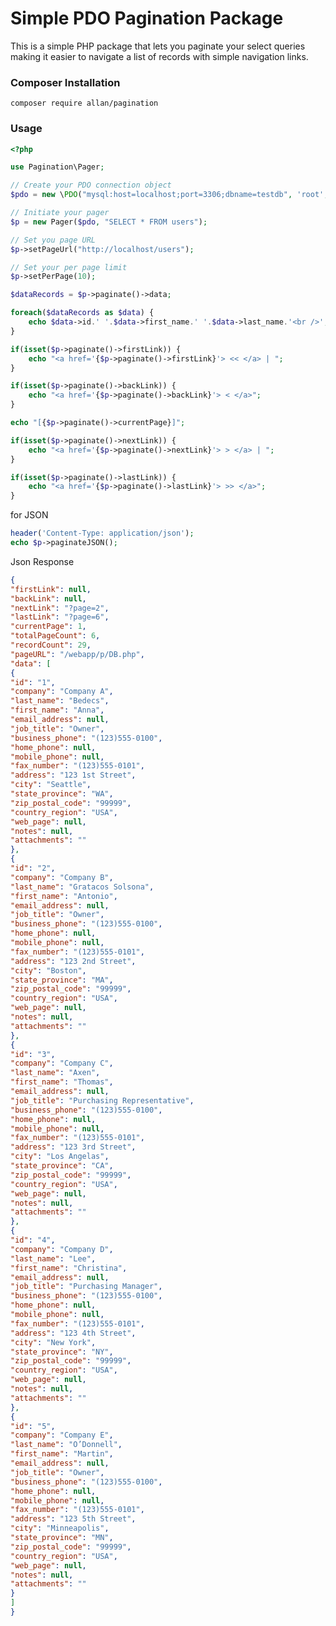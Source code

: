 # Simple PDO Pagination Package

This is a simple PHP package that lets you paginate your select queries 
making it easier to navigate a list of records with simple navigation links.
### Composer Installation

```composer require allan/pagination```

### Usage
```php
<?php

use Pagination\Pager;

// Create your PDO connection object
$pdo = new \PDO("mysql:host=localhost;port=3306;dbname=testdb", 'root', 'r00t');

// Initiate your pager
$p = new Pager($pdo, "SELECT * FROM users"); 

// Set you page URL
$p->setPageUrl("http://localhost/users");

// Set your per page limit
$p->setPerPage(10);

$dataRecords = $p->paginate()->data;

foreach($dataRecords as $data) {
    echo $data->id.' '.$data->first_name.' '.$data->last_name.'<br />';
}

if(isset($p->paginate()->firstLink)) {
    echo "<a href='{$p->paginate()->firstLink}'> << </a> | ";
}

if(isset($p->paginate()->backLink)) {
    echo "<a href='{$p->paginate()->backLink}'> < </a>";
}

echo "[{$p->paginate()->currentPage}]";

if(isset($p->paginate()->nextLink)) {
    echo "<a href='{$p->paginate()->nextLink}'> > </a> | ";
}

if(isset($p->paginate()->lastLink)) {
    echo "<a href='{$p->paginate()->lastLink}'> >> </a>";
}
```

for JSON
```php
header('Content-Type: application/json');
echo $p->paginateJSON();
```

Json Response
```json
{
"firstLink": null,
"backLink": null,
"nextLink": "?page=2",
"lastLink": "?page=6",
"currentPage": 1,
"totalPageCount": 6,
"recordCount": 29,
"pageURL": "/webapp/p/DB.php",
"data": [
{
"id": "1",
"company": "Company A",
"last_name": "Bedecs",
"first_name": "Anna",
"email_address": null,
"job_title": "Owner",
"business_phone": "(123)555-0100",
"home_phone": null,
"mobile_phone": null,
"fax_number": "(123)555-0101",
"address": "123 1st Street",
"city": "Seattle",
"state_province": "WA",
"zip_postal_code": "99999",
"country_region": "USA",
"web_page": null,
"notes": null,
"attachments": ""
},
{
"id": "2",
"company": "Company B",
"last_name": "Gratacos Solsona",
"first_name": "Antonio",
"email_address": null,
"job_title": "Owner",
"business_phone": "(123)555-0100",
"home_phone": null,
"mobile_phone": null,
"fax_number": "(123)555-0101",
"address": "123 2nd Street",
"city": "Boston",
"state_province": "MA",
"zip_postal_code": "99999",
"country_region": "USA",
"web_page": null,
"notes": null,
"attachments": ""
},
{
"id": "3",
"company": "Company C",
"last_name": "Axen",
"first_name": "Thomas",
"email_address": null,
"job_title": "Purchasing Representative",
"business_phone": "(123)555-0100",
"home_phone": null,
"mobile_phone": null,
"fax_number": "(123)555-0101",
"address": "123 3rd Street",
"city": "Los Angelas",
"state_province": "CA",
"zip_postal_code": "99999",
"country_region": "USA",
"web_page": null,
"notes": null,
"attachments": ""
},
{
"id": "4",
"company": "Company D",
"last_name": "Lee",
"first_name": "Christina",
"email_address": null,
"job_title": "Purchasing Manager",
"business_phone": "(123)555-0100",
"home_phone": null,
"mobile_phone": null,
"fax_number": "(123)555-0101",
"address": "123 4th Street",
"city": "New York",
"state_province": "NY",
"zip_postal_code": "99999",
"country_region": "USA",
"web_page": null,
"notes": null,
"attachments": ""
},
{
"id": "5",
"company": "Company E",
"last_name": "O’Donnell",
"first_name": "Martin",
"email_address": null,
"job_title": "Owner",
"business_phone": "(123)555-0100",
"home_phone": null,
"mobile_phone": null,
"fax_number": "(123)555-0101",
"address": "123 5th Street",
"city": "Minneapolis",
"state_province": "MN",
"zip_postal_code": "99999",
"country_region": "USA",
"web_page": null,
"notes": null,
"attachments": ""
}
]
}
```
